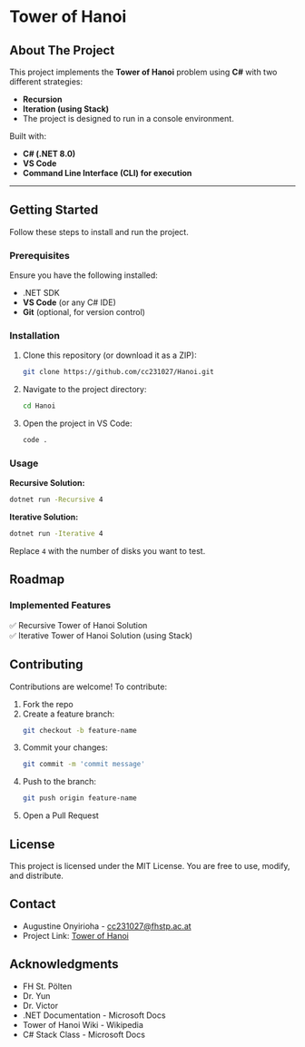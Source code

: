 # Tower of Hanoi




## About The Project
This project implements the **Tower of Hanoi** problem using **C#** with two different strategies:  
- **Recursion**  
- **Iteration (using Stack)**  
- The project is designed to run in a console environment.

Built with:
- **C# (.NET 8.0)**
- **VS Code**
- **Command Line Interface (CLI) for execution**

---

## Getting Started
Follow these steps to install and run the project.

### Prerequisites
Ensure you have the following installed:
- .NET SDK
- **VS Code** (or any C# IDE)
- **Git** (optional, for version control)

### Installation
1. Clone this repository (or download it as a ZIP):
   ```sh
   git clone https://github.com/cc231027/Hanoi.git
   ```
2. Navigate to the project directory:
   ```sh
   cd Hanoi
   ```
3. Open the project in VS Code:
   ```sh
   code .
   ```

### Usage
**Recursive Solution:**
```sh
dotnet run -Recursive 4
```

**Iterative Solution:**
```sh
dotnet run -Iterative 4
```

Replace `4` with the number of disks you want to test.

## Roadmap
### Implemented Features
✅ Recursive Tower of Hanoi Solution  
✅ Iterative Tower of Hanoi Solution (using Stack)

## Contributing 
Contributions are welcome!
To contribute:

1. Fork the repo
2. Create a feature branch:
   ```sh
   git checkout -b feature-name
   ```
3. Commit your changes:
   ```sh
   git commit -m 'commit message'
   ```
4. Push to the branch:
   ```sh
   git push origin feature-name
   ```
5. Open a Pull Request

## License 
This project is licensed under the MIT License. You are free to use, modify, and distribute.

## Contact
* Augustine Onyirioha - cc231027@fhstp.ac.at
* Project Link: [Tower of Hanoi](https://github.com/cc231027/Hanoi)

## Acknowledgments
* FH St. Pölten
* Dr. Yun
* Dr. Victor
* .NET Documentation - Microsoft Docs
* Tower of Hanoi Wiki - Wikipedia
* C# Stack Class - Microsoft Docs
```
